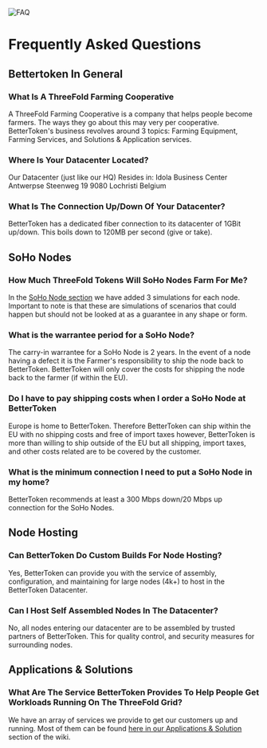 ![FAQ](https://images.unsplash.com/photo-1580722434936-3d175913fbdc?ixlib=rb-1.2.1&ixid=eyJhcHBfaWQiOjEyMDd9&auto=format&fit=crop&w=700&q=80)

# Frequently Asked Questions

## Bettertoken In General

### What Is A ThreeFold Farming Cooperative
A ThreeFold Farming Cooperative is a company that helps people become farmers.
The ways they go about this may very per cooperative.
BetterToken's business revolves around 3 topics: Farming Equipment, Farming Services, and Solutions & Application services.

### Where Is Your Datacenter Located?
Our Datacenter (just like our HQ)
Resides in:
Idola Business Center
Antwerpse Steenweg 19
9080 Lochristi 
Belgium

### What Is The Connection Up/Down Of Your Datacenter?
BetterToken has a dedicated fiber connection to its datacenter of 1GBit up/down.
This boils down to 120MB per second (give or take).

## SoHo Nodes

### How Much ThreeFold Tokens Will SoHo Nodes Farm For Me?
In the [SoHo Node section](soho_nodes.md) we have added 3 simulations for each node.
Important to note is that these are simulations of scenarios that could happen but should not be looked at as a guarantee in any shape or form.

### What is the warrantee period for a SoHo Node?
The carry-in warrantee for a SoHo Node is 2 years.
In the event of a node having a defect it is the Farmer's responsibility to ship the node back to BetterToken.
BetterToken will only cover the costs for shipping the node back to the farmer (if within the EU).

### Do I have to pay shipping costs when I order a SoHo Node at BetterToken
Europe is home to BetterToken.
Therefore BetterToken can ship within the EU with no shipping costs and free of import taxes however, BetterToken is more than willing to ship outside of the EU but all shipping, import taxes, and other costs related are to be covered by the customer.

### What is the minimum connection I need to put a SoHo Node in my home?
BetterToken recommends at least a 300 Mbps down/20 Mbps up connection for the SoHo Nodes.


## Node Hosting

### Can BetterToken Do Custom Builds For Node Hosting?
Yes, BetterToken can provide you with the service of assembly, configuration, and maintaining for large nodes (4k+) to host in the BetterToken Datacenter.

### Can I Host Self Assembled Nodes In The Datacenter?
No, all nodes entering our datacenter are to be assembled by trusted partners of BetterToken. This for quality control, and security measures for surrounding nodes.

## Applications & Solutions

### What Are The Service BetterToken Provides To Help People Get Workloads Running On The ThreeFold Grid?
We have an array of services we provide to get our customers up and running.
Most of them can be found [here in our Applications & Solution](solutions_applications.md) section of the wiki.



